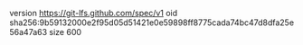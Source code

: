 version https://git-lfs.github.com/spec/v1
oid sha256:9b59132000e2f95d05d51421e0e59898ff8775cada74bc47d8dfa25e56a47a63
size 600
